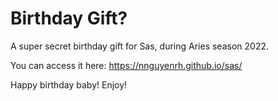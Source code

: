 # Birthday Gift?
A super secret birthday gift for Sas, during Aries season 2022.

You can access it here: https://nnguyenrh.github.io/sas/

Happy birthday baby! Enjoy! 